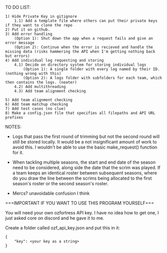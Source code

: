 TO DO LIST:

    1) Hide Private Key in gitignore
        1.1) Add a template file where others can put their private keys if they want to clone the repo
    2) Put it on github.
    3) Add error handling
        (Option 1): Shut down the app when a request fails and give an error message
        (Option 2): Continue when the error is recieved and handle the missing data (risks hammering the API when I'm getting nothing back but errors)
    4) Add individual log requesting and storing
        4.1) Decide on directory system for storing individual logs
            (Option 1): A single folder with every log named by their ID.   (nothing wrong with this)
            (Option 2): A logs folder with subfolders for each team, which then contains the logs. (neater)
        4.2) Add multithreading
        4.3) Add team alignment checking
        
    5) Add team alignment checking
    6) Add team matchup checking
    7) Add test cases (no clue)
    8) Make a config.json file that specifies all filepaths and API URL prefixes

NOTES: 

- Logs that pass the first round of trimming but not the second round will still be stored locally. It would be a not insignificant amount of work to avoid this. I wouldn't be able to use the basic make_request() function for it.

- When tackling multiple seasons, the start and end date of the season need to be considered, along side the date that the scrim was played. If a team keeps an identical roster between subsequent seasons, where do you draw the line between the scrims being allocated to the first season's roster or the second season's roster.

- Mercs? unavoidable confusion I think

===IMPORTANT IF YOU WANT TO USE THIS PROGRAM YOURSELF===

You will need your own ozfortress API key. I have no idea how to get one, I just asked core on discord and he gave it to me. 

Create a folder called ozf_api_key.json and put this in it:
```
{
    "key": <your key as a string>
}
```